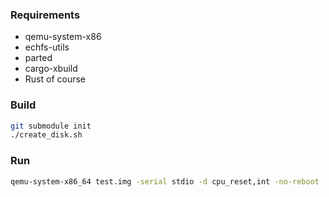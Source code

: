 ### Requirements
 - qemu-system-x86
 - echfs-utils
 - parted
 - cargo-xbuild
 - Rust of course

### Build
```sh
git submodule init
./create_disk.sh
```

### Run
```sh
qemu-system-x86_64 test.img -serial stdio -d cpu_reset,int -no-reboot
```